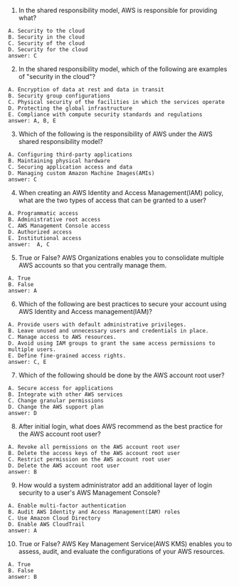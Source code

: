 1. In the shared responsibility model, AWS is responsible for providing what?

```
A. Security to the cloud
B. Security in the cloud
C. Security of the cloud
D. Security for the cloud
answer: C
```

2. In the shared responsibility model, which of the following are examples of "security in the cloud"?

```
A. Encryption of data at rest and data in transit
B. Security group configurations
C. Physical security of the facilities in which the services operate
D. Protecting the global infrastructure
E. Compliance with compute security standards and regulations
answer: A, B, E
```

3. Which of the following is the responsibility of AWS under the AWS shared responsibility model?

```
A. Configuring third-party applications
B. Maintaining physical hardware
C. Securing application access and data
D. Managing custom Amazon Machine Images(AMIs)
answer: C
```

4. When creating an AWS Identity and Access Management(IAM) policy, what are the two types of access that can be granted to a user?

```
A. Programmatic access
B. Administrative root access
C. AWS Management Console access
D. Authorized access
E. Institutional access
answer:  A, C
```

5. True or False? AWS Organizations enables you to consolidate multiple AWS accounts so that you centrally manage them.

```
A. True
B. False
answer: A
```

6. Which of the following are best practices to secure your account using AWS Identity and Access management(IAM)?

```
A. Provide users with default administrative privileges.
B. Leave unused and unnecessary users and credentials in place.
C. Manage access to AWS resources.
D. Avoid using IAM groups to grant the same access permissions to multiple users.
E. Define fine-grained access rights.
answer: C, E
```

7. Which of the following should be done by the AWS account root user?

```
A. Secure access for applications
B. Integrate with other AWS services
C. Change granular permissions
D. Change the AWS support plan
answer: D
```

8. After initial login, what does AWS recommend as the best practice for the AWS account root user?

```
A. Revoke all permissions on the AWS account root user
B. Delete the access keys of the AWS account root user
C. Restrict permission on the AWS account root user
D. Delete the AWS account root user
answer: B
```

9. How would a system administrator add an additional layer of login security to a user's AWS Management Console?

```
A. Enable multi-factor authentication
B. Audit AWS Identity and Access Management(IAM) roles
C. Use Amazon Cloud Directory
D. Enable AWS CloudTrail
answer: A
```

10. True or False? AWS Key Management Service(AWS KMS) enables you to assess, audit, and evaluate the configurations of your AWS resources.

```
A. True
B. False
answer: B
```
